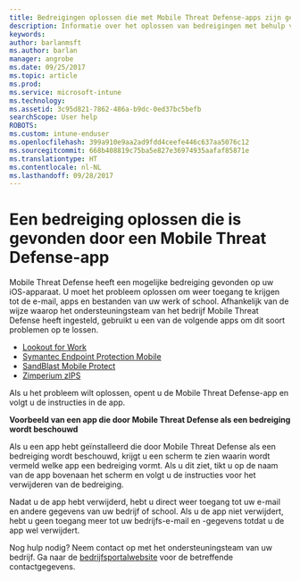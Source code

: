```yaml
---
title: Bedreigingen oplossen die met Mobile Threat Defense-apps zijn gevonden in iOS | Microsoft Docs
description: Informatie over het oplossen van bedreigingen met behulp van Mobile Threat Defense-apps voor iOS.
keywords: 
author: barlanmsft
ms.author: barlan
manager: angrobe
ms.date: 09/25/2017
ms.topic: article
ms.prod: 
ms.service: microsoft-intune
ms.technology: 
ms.assetid: 3c95d821-7862-486a-b9dc-0ed37bc5befb
searchScope: User help
ROBOTS: 
ms.custom: intune-enduser
ms.openlocfilehash: 399a910e9aa2ad9fdd4ceefe446c637aa5076c12
ms.sourcegitcommit: 668b408819c75ba5e827e36974935aafaf85871e
ms.translationtype: HT
ms.contentlocale: nl-NL
ms.lasthandoff: 09/28/2017
---
```

# <a name="resolve-a-threat-found-by-a-mobile-threat-defense-app"></a>Een bedreiging oplossen die is gevonden door een Mobile Threat Defense-app

Mobile Threat Defense heeft een mogelijke bedreiging gevonden op uw iOS-apparaat. U moet het probleem oplossen om weer toegang te krijgen tot de e-mail, apps en bestanden van uw werk of school. Afhankelijk van de wijze waarop het ondersteuningsteam van het bedrijf Mobile Threat Defense heeft ingesteld, gebruikt u een van de volgende apps om dit soort problemen op te lossen.


* [Lookout for Work](you-need-to-resolve-a-threat-found-by-lookout-for-work-ios.md)
* [Symantec Endpoint Protection Mobile](you-need-to-resolve-a-threat-found-by-skycure-ios.md)
* [SandBlast Mobile Protect](you-need-to-resolve-a-threat-found-by-checkpoint-ios.md)
* [Zimperium zIPS](you-need-to-resolve-a-threat-found-by-zips-ios.md)

Als u het probleem wilt oplossen, opent u de Mobile Threat Defense-app en volgt u de instructies in de app.

**Voorbeeld van een app die door Mobile Threat Defense als een bedreiging wordt beschouwd**

Als u een app hebt geïnstalleerd die door Mobile Threat Defense als een bedreiging wordt beschouwd, krijgt u een scherm te zien waarin wordt vermeld welke app een bedreiging vormt. Als u dit ziet, tikt u op de naam van de app bovenaan het scherm en volgt u de instructies voor het verwijderen van de bedreiging.

Nadat u de app hebt verwijderd, hebt u direct weer toegang tot uw e-mail en andere gegevens van uw bedrijf of school. Als u de app niet verwijdert, hebt u geen toegang meer tot uw bedrijfs-e-mail en -gegevens totdat u de app wel verwijdert.

Nog hulp nodig? Neem contact op met het ondersteuningsteam van uw bedrijf. Ga naar de [bedrijfsportalwebsite](https://portal.manage.microsoft.com) voor de betreffende contactgegevens.

